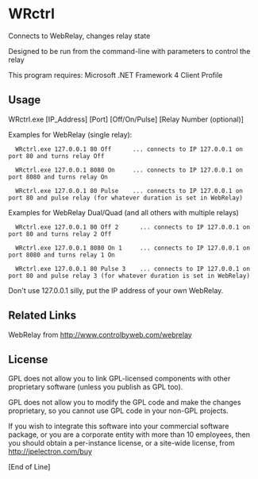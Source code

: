 # WRctrl

Connects to WebRelay, changes relay state

Designed to be run from the command-line with parameters to control the relay

This program requires: Microsoft .NET Framework 4 Client Profile

## Usage

WRctrl.exe [IP_Address] [Port] [Off/On/Pulse] [Relay Number (optional)]

   Examples for WebRelay (single relay):

      WRctrl.exe 127.0.0.1 80 Off      ... connects to IP 127.0.0.1 on port 80 and turns relay Off

      WRctrl.exe 127.0.0.1 8080 On     ... connects to IP 127.0.0.1 on port 8080 and turns relay On

      WRctrl.exe 127.0.0.1 80 Pulse    ... connects to IP 127.0.0.1 on port 80 and pulse relay (for whatever duration is set in WebRelay)

   Examples for WebRelay Dual/Quad (and all others with multiple relays)

      WRctrl.exe 127.0.0.1 80 Off 2      ... connects to IP 127.0.0.1 on port 80 and turns relay 2 Off

      WRctrl.exe 127.0.0.1 8080 On 1     ... connects to IP 127.0.0.1 on port 8080 and turns relay 1 On

      WRctrl.exe 127.0.0.1 80 Pulse 3    ... connects to IP 127.0.0.1 on port 80 and pulse relay 3 (for whatever duration is set in WebRelay)

Don't use 127.0.0.1 silly, put the IP address of your own WebRelay.

## Related Links

WebRelay from http://www.controlbyweb.com/webrelay

## License

GPL does not allow you to link GPL-licensed components with other proprietary software (unless you publish as GPL too).

GPL does not allow you to modify the GPL code and make the changes proprietary, so you cannot use GPL code in your non-GPL projects.

If you wish to integrate this software into your commercial software package, or you are a corporate entity with more than 10 employees, then you should obtain a per-instance license, or a site-wide license, from http://jpelectron.com/buy

[End of Line]
